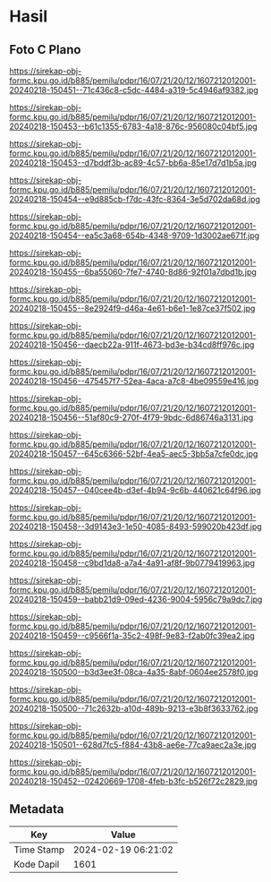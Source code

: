 # Hasil

## Foto C Plano

https://sirekap-obj-formc.kpu.go.id/b885/pemilu/pdpr/16/07/21/20/12/1607212012001-20240218-150451--71c436c8-c5dc-4484-a319-5c4946af9382.jpg

https://sirekap-obj-formc.kpu.go.id/b885/pemilu/pdpr/16/07/21/20/12/1607212012001-20240218-150453--b61c1355-6783-4a18-876c-956080c04bf5.jpg

https://sirekap-obj-formc.kpu.go.id/b885/pemilu/pdpr/16/07/21/20/12/1607212012001-20240218-150453--d7bddf3b-ac89-4c57-bb6a-85e17d7d1b5a.jpg

https://sirekap-obj-formc.kpu.go.id/b885/pemilu/pdpr/16/07/21/20/12/1607212012001-20240218-150454--e9d885cb-f7dc-43fc-8364-3e5d702da68d.jpg

https://sirekap-obj-formc.kpu.go.id/b885/pemilu/pdpr/16/07/21/20/12/1607212012001-20240218-150454--ea5c3a68-654b-4348-9709-1d3002ae671f.jpg

https://sirekap-obj-formc.kpu.go.id/b885/pemilu/pdpr/16/07/21/20/12/1607212012001-20240218-150455--6ba55060-7fe7-4740-8d86-92f01a7dbd1b.jpg

https://sirekap-obj-formc.kpu.go.id/b885/pemilu/pdpr/16/07/21/20/12/1607212012001-20240218-150455--8e2924f9-d46a-4e61-b6e1-1e87ce37f502.jpg

https://sirekap-obj-formc.kpu.go.id/b885/pemilu/pdpr/16/07/21/20/12/1607212012001-20240218-150456--daecb22a-911f-4673-bd3e-b34cd8ff976c.jpg

https://sirekap-obj-formc.kpu.go.id/b885/pemilu/pdpr/16/07/21/20/12/1607212012001-20240218-150456--475457f7-52ea-4aca-a7c8-4be09559e416.jpg

https://sirekap-obj-formc.kpu.go.id/b885/pemilu/pdpr/16/07/21/20/12/1607212012001-20240218-150456--51af80c9-270f-4f79-9bdc-6d86746a3131.jpg

https://sirekap-obj-formc.kpu.go.id/b885/pemilu/pdpr/16/07/21/20/12/1607212012001-20240218-150457--645c6366-52bf-4ea5-aec5-3bb5a7cfe0dc.jpg

https://sirekap-obj-formc.kpu.go.id/b885/pemilu/pdpr/16/07/21/20/12/1607212012001-20240218-150457--040cee4b-d3ef-4b94-9c6b-440621c64f96.jpg

https://sirekap-obj-formc.kpu.go.id/b885/pemilu/pdpr/16/07/21/20/12/1607212012001-20240218-150458--3d9143e3-1e50-4085-8493-599020b423df.jpg

https://sirekap-obj-formc.kpu.go.id/b885/pemilu/pdpr/16/07/21/20/12/1607212012001-20240218-150458--c9bd1da8-a7a4-4a91-af8f-9b0779419963.jpg

https://sirekap-obj-formc.kpu.go.id/b885/pemilu/pdpr/16/07/21/20/12/1607212012001-20240218-150459--babb21d9-09ed-4236-9004-5956c79a9dc7.jpg

https://sirekap-obj-formc.kpu.go.id/b885/pemilu/pdpr/16/07/21/20/12/1607212012001-20240218-150459--c9566f1a-35c2-498f-9e83-f2ab0fc39ea2.jpg

https://sirekap-obj-formc.kpu.go.id/b885/pemilu/pdpr/16/07/21/20/12/1607212012001-20240218-150500--b3d3ee3f-08ca-4a35-8abf-0604ee2578f0.jpg

https://sirekap-obj-formc.kpu.go.id/b885/pemilu/pdpr/16/07/21/20/12/1607212012001-20240218-150500--71c2632b-a10d-489b-9213-e3b8f3633762.jpg

https://sirekap-obj-formc.kpu.go.id/b885/pemilu/pdpr/16/07/21/20/12/1607212012001-20240218-150501--628d7fc5-f884-43b8-ae6e-77ca9aec2a3e.jpg

https://sirekap-obj-formc.kpu.go.id/b885/pemilu/pdpr/16/07/21/20/12/1607212012001-20240218-150452--02420669-1708-4feb-b3fc-b526f72c2829.jpg


## Metadata

| Key        | Value               |
| ---------- | ------------------- |
| Time Stamp | 2024-02-19 06:21:02 |
| Kode Dapil | 1601                |



